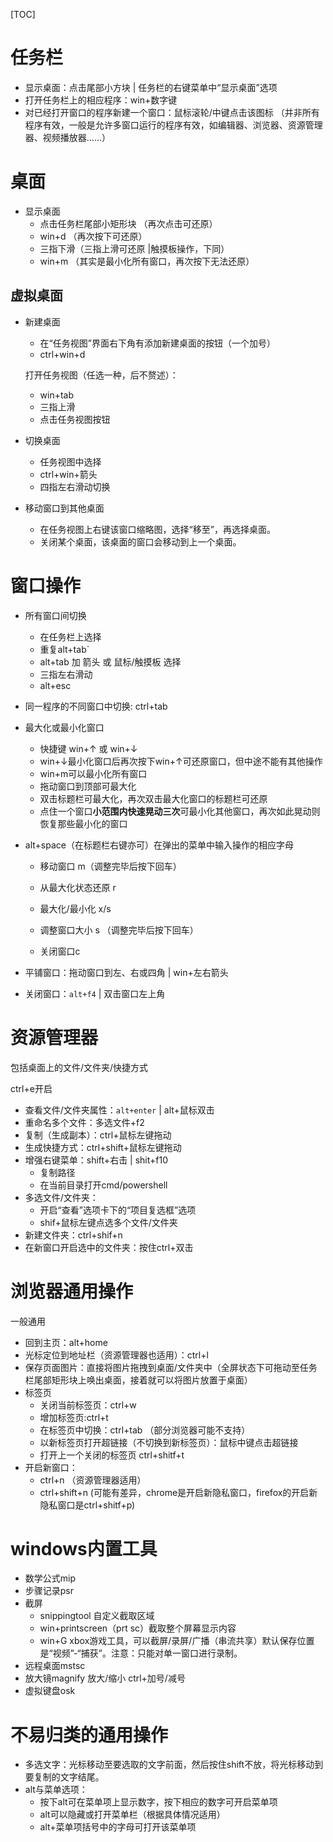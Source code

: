 [TOC]

# 任务栏

- 显示桌面：点击尾部小方块 |  任务栏的右键菜单中“显示桌面”选项
- 打开任务栏上的相应程序：win+数字键
- 对已经打开窗口的程序新建一个窗口：鼠标滚轮/中键点击该图标 （并非所有程序有效，一般是允许多窗口运行的程序有效，如编辑器、浏览器、资源管理器、视频播放器……） 

# 桌面

- 显示桌面
  - 点击任务栏尾部小矩形块  （再次点击可还原）
  - win+d （再次按下可还原）
  - 三指下滑（三指上滑可还原  |触摸板操作，下同）
  - win+m （其实是最小化所有窗口，再次按下无法还原）

## 虚拟桌面

- 新建桌面

  - 在“任务视图”界面右下角有添加新建桌面的按钮（一个加号）
  - ctrl+win+d

  打开任务视图（任选一种，后不赘述）：

  - win+tab
  - 三指上滑
  - 点击任务视图按钮

- 切换桌面

  - 任务视图中选择
  - ctrl+win+箭头 
  - 四指左右滑动切换

- 移动窗口到其他桌面

  - 在任务视图上右键该窗口缩略图，选择“移至”，再选择桌面。
  - 关闭某个桌面，该桌面的窗口会移动到上一个桌面。

# 窗口操作

- 所有窗口间切换

  - 在任务栏上选择
  - 重复alt+tab`
  - alt+tab 加 箭头 或 鼠标/触摸板 选择
  - 三指左右滑动
  - alt+esc
- 同一程序的不同窗口中切换: ctrl+tab
- 最大化或最小化窗口
  - 快捷键 win+↑  或 win+↓
  - win+↓最小化窗口后再次按下win+↑可还原窗口，但中途不能有其他操作
  - win+m可以最小化所有窗口
  - 拖动窗口到顶部可最大化
  - 双击标题栏可最大化，再次双击最大化窗口的标题栏可还原
  - 点住一个窗口**小范围内快速晃动三次**可最小化其他窗口，再次如此晃动则恢复那些最小化的窗口
- alt+space（在标题栏右键亦可）在弹出的菜单中输入操作的相应字母 

  - 移动窗口 m（调整完毕后按下回车）
  - 从最大化状态还原 r
  - 最大化/最小化  x/s

  - 调整窗口大小 s （调整完毕后按下回车）
  - 关闭窗口c
- 平铺窗口：拖动窗口到左、右或四角  |  win+左右箭头
- 关闭窗口：`alt+f4`   | 双击窗口左上角


# 资源管理器

包括桌面上的文件/文件夹/快捷方式

ctrl+e开启

- 查看文件/文件夹属性：`alt+enter` | alt+鼠标双击
- 重命名多个文件：多选文件+f2
- 复制（生成副本）：ctrl+鼠标左键拖动
- 生成快捷方式：ctrl+shift+鼠标左键拖动
- 增强右键菜单：shift+右击 | shit+f10
  - 复制路径
  - 在当前目录打开cmd/powershell
- 多选文件/文件夹：
  - 开启“查看”选项卡下的“项目复选框”选项
  - shif+鼠标左键点选多个文件/文件夹
- 新建文件夹：ctrl+shif+n
- 在新窗口开启选中的文件夹：按住ctrl+双击

# 浏览器通用操作

一般通用

- 回到主页：alt+home
- 光标定位到地址栏（资源管理器也适用）：ctrl+l 
- 保存页面图片：直接将图片拖拽到桌面/文件夹中（全屏状态下可拖动至任务栏尾部矩形块上唤出桌面，接着就可以将图片放置于桌面）
- 标签页
  - 关闭当前标签页：ctrl+w 
  - 增加标签页:ctrl+t
  - 在标签页中切换：ctrl+tab （部分浏览器可能不支持）
  - 以新标签页打开超链接（不切换到新标签页）：鼠标中键点击超链接
  - 打开上一个关闭的标签页 ctrl+shitf+t
- 开启新窗口：
  - ctrl+n  （资源管理器适用）
  - ctrl+shift+n  (可能有差异，chrome是开启新隐私窗口，firefox的开启新隐私窗口是ctrl+shitf+p)

# windows内置工具

- 数学公式mip
- 步骤记录psr
- 截屏
  - snippingtool   自定义截取区域
  - win+printscreen（prt sc）截取整个屏幕显示内容
  - win+G   xbox游戏工具，可以截屏/录屏/广播（串流共享）默认保存位置是“视频”-“捕获”。注意：只能对单一窗口进行录制。
- 远程桌面mstsc
- 放大镜magnify    放大/缩小 ctrl+加号/减号
- 虚拟键盘osk



# 不易归类的通用操作

- 多选文字：光标移动至要选取的文字前面，然后按住shift不放，将光标移动到要复制的文字结尾。
- alt与菜单选项：
  - 按下alt可在菜单项上显示数字，按下相应的数字可开启菜单项
  - alt可以隐藏或打开菜单栏（根据具体情况适用）
  - alt+菜单项括号中的字母可打开该菜单项